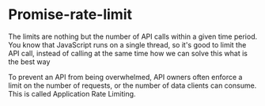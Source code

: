 # Promise-rate-limit
The limits are nothing but the number of API calls within a given time period. You know that JavaScript runs on a single thread, so it's good to limit the API call, instead of calling at the same time how we can solve this what is the best way

To prevent an API from being overwhelmed, API owners often enforce a limit on the number of requests, or the number of data clients can consume. This is called Application Rate Limiting.

